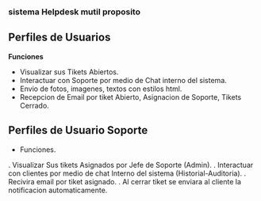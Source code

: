 ### sistema Helpdesk mutil proposito

## Perfiles de Usuarios

**Funciones**
- Visualizar sus Tikets Abiertos.
- Interactuar con Soporte por medio de Chat interno del sistema.
- Envio de fotos, imagenes, textos con estilos html.
- Recepcion de Email por tiket Abierto, Asignacion de Soporte, Tikets Cerrado.


## Perfiles de Usuario Soporte

- Funciones.

. Visualizar Sus tikets Asignados por Jefe de Soporte (Admin).
. Interactuar con clientes por medio de chat Interno del sistema (Historial-Auditoria).
. Recivira email por tiket asignado.
. Al cerrar tiket se enviara al cliente la notificacion automaticamente.

